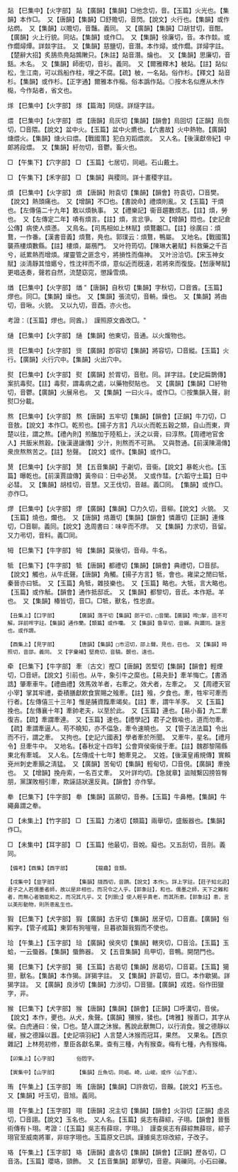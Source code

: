 <!-- { "loadSidebar": true } -->
煔	【巳集中】【火字部】	煔	【廣韻】【集韻】□他念切，音。【玉篇】火光也。【集韻】本作□。　又【唐韻】【集韻】□舒贍切，音閃。【說文】火行也。【集韻】或作炶熌。　又【集韻】以贍切，音豔。義同。　又【廣韻】【集韻】□胡甘切，音酣。【廣韻】火上行貌。同炶。【集韻】或作□。　又【集韻】徐廉切，音。本作燅。或作爓燖燂。詳燅字註。　又【集韻】慈鹽切，音潛。本作燖。或作爓。詳燖字註。【楚辭大招】炙鴰烝鳧煔鶉敶只。【朱註】煔音潛。爚也。　又【集韻】思廉切，音銛。木名。　又【集韻】師銜切，音衫。義同。　又【爾雅釋木】柀煔。【註】煔似松，生江南，可以爲船作柱，埋之不腐。【疏】柀，一名煔。俗作杉。【釋文】煔音杉。【集韻】或作杉。【正字通】爾雅本作檆。俗本譌作煔。◎按木名似應从木作檆，今作煔者，省文也。

煫	【巳集中】【火字部】	煫	【篇海】同燧。詳燧字註。

煨	【巳集中】【火字部】	煨	【唐韻】烏灰切【集韻】【韻會】烏回切【正韻】烏恢切，□音隈。【說文】盆中火。【玉篇】盆中火爊也。【六書故】火中熱物。【廣韻】煻煨火。【集韻】煻火曰煨。【戰國策】犯白刃蹈煨炭。　又人名。【後漢獻帝紀】中郞將段煨。　又【集韻】紆勿切，音鬱。畜火也。

□	【午集下】【穴字部】	□	【玉篇】七居切，同岨。石山戴土。

□	【午集下】【禾字部】	□	【集韻】與稷同。詳十畫稷字註。

煩	【巳集中】【火字部】	煩	【唐韻】附袁切【集韻】【韻會】符袁切，□音樊。【說文】熱頭痛也。　又【增韻】不□也。【書說命】禮煩則亂。又【玉篇】干煩也。【左傳僖二十九年】敢以煩執事。　又【禮樂記】衞音趨數煩志。【註】煩，勞也。　又【左傳定二年】嘖有煩言。【註】煩，言忿爭。　又【增韻】悶也。【史記倉公傳】病使人煩懣。　又鳥名。【司馬相如上林賦】煩鶩鷛□。【註】徐廣曰：煩鶩，一作番。【漢書音義】煩鶩，鳧也。郭璞云：煩鶩，鴨屬。　又地名。【戰國策】襲燕樓煩數縣。【註】樓煩，屬鴈門。　又叶符筠切。【陳琳大暑賦】料救藥之千百兮，祇累熱而增煩。燿靈管之匪念兮，將損性而傷神。　又叶汾洽切。【宋玉神女賦】淡淸靜其愔嬺兮，性沈祥而不煩，意似近而旣遠，若將來而復旋。【嵆康琴賦】更唱迭奏，聲若自然，流楚窈窕，懲躁雪煩。

煪	【巳集中】【火字部】	煪	"【唐韻】自秋切【集韻】字秋切，□音酋。【玉篇】熮也。同□。【集韻】燥也。　又【集韻】張流切，音輈。燥也。　又【集韻】將由切，音啾。火貌。　又以九切，音酉。亦火也。

考證：〔【玉篇】熮也。同酋。〕　謹照原文酋改□。"

熥	【巳集中】【火字部】	熥	【集韻】他東切，音通。以火煖物也。

熧	【巳集中】【火字部】	熧	【廣韻】卽容切【集韻】將容切，□音縱。【玉篇】火行。【廣韻】火行穴中。【集韻】火出穴中。

熨	【巳集中】【火字部】	熨	【廣韻】於胃切，音慰。同。詳字註。【史記扁鵲傳】案抗毒熨。【註】毒熨，謂毒病之處，以藥物熨貼也。　又【廣韻】【集韻】□紆物切，音鬱。【廣韻】火展帛也。　又【集韻】一曰火斗。或作□。◎按集韻入聲，尉熨□分載。

熬	【巳集中】【火字部】	熬	【唐韻】五牢切【集韻】【韻會】【正韻】牛刀切，□音敖。【說文】本作□。乾煎也。【揚子方言】凡以火而乾五穀之類，自山而東，齊楚以往，謂之熬。【禮內則】煎醢加于陸稻上，沃之以膏，曰淳熬。【周禮地官舍人】共飯米熬穀。【後漢邊讓傳】少汁，則熬而不可熟。　又與嗸通。【前漢陳湯傳】衆庶熬熬苦之。【註】愁聲。　【說文】或作。【集韻】或作□。

熭	【巳集中】【火字部】	熭	【五音集韻】于劌切，音衞。【說文】暴乾火也。【玉篇】曝乾也。【前漢賈誼傳】黃帝曰：日中必熭。　又或作彗。【六韜守土篇】日中必彗。　又【集韻】胡桂切，音慧。又王伐切，音越。義□同。　【集韻】或作□。亦作□。

熮	【巳集中】【火字部】	熮	【廣韻】【集韻】□力久切，音柳。【說文】火貌。　又【玉篇】燒也，爛也。　又【唐韻】烙蕭切【集韻】【韻會】憐蕭切【正韻】連條切，□音聊。義同。【說文】逸周書曰：味辛而不熮。　又【集韻】力求切，音留。又力弔切，音料。義□同。

牳	【巳集下】【牛字部】	牳	【集韻】莫後切，音母。牛名。

牴	【巳集下】【牛字部】	牴	【唐韻】都禮切【集韻】【韻會】典禮切，□音邸。【說文】觸也，从牛氐聲。【唐韻】角觸。【揚子方言】牴，會也。雍梁之閒曰牴，秦晉亦曰牴。　又【玉篇】角牴，雜技樂也。　又【玉篇】略也。大牴，言大略也。　【玉篇】或作觝。【韻會】通作抵邸氐。　又【集韻】都黎切，音氐。本作羝。羊也。　又【集韻】椿皆切，音□。□牴，獸名，性忠直。

	【丑集上】【口字部】		【廣韻】落干切【集韻】郎干切，□音闌。【廣韻】哰□挐，語不可解。詳前哰字註。【集韻】通作蘭。【類篇】或作囒。　又【集韻】魯旱切，音嬾。與讕同。誣言也。或作譋。

	【酉集上】【見字部】		【唐韻】【集韻】□市沼切，邵上聲。見也，召也。　又【集韻】時照切，音邵。義同。　又【字彙補】堅堯切，音驍。覿也，遠也。

牵	【巳集下】【牛字部】	牽	〔古文〕摼□【唐韻】苦堅切【集韻】【韻會】輕煙切，□音岍。【說文】引前也。从牛，象引牛之縻也。【易夬卦】牽羊悔亡。【書酒誥】肇牽車牛。【禮曲禮】效馬效羊者，右牽之。效犬者，左牽之。　又【周禮天官小宰】掌其牢禮，委積膳獻飮食賔賜之飱牽。【註】飱，夕食也。牽，牲牢可牽而行者。【左傳僖三十三年】惟是脯資餼牽竭矣。【註】牽，謂牛羊豕。　又【玉篇】挽也。【左傳襄十年】牽帥老夫，以至於此。　又【玉篇】連也。【易小畜】九二牽復吉。【疏】牽謂牽連。　又【玉篇】速也。【禮學記】君子之敎喩也，道而勿牽。【疏】牽謂牽逼人。苟不曉知，亦不偪急，牽令速曉也。　又【管子法法篇】令出而不行，謂之牽。　又拘也。【史記六國表】學者牽於所聞。　又牽牛，星名。【禮月令】旦牽牛中。　又地名。【春秋定十四年】公會齊侯衞侯于牽。【註】魏郡黎陽縣東北有牽城。　又人名。【左傳成十七年】鮑牽見之。　又姓。【後漢皇甫規傳】實賴兗州刺史牽顥之淸猛。　又【廣韻】苦甸切【集韻】輕甸切，□音俔。【廣韻】牽挽也。　又【增韻】挽舟索，一名百丈牽。　又叶詳均切。【急就章】盜賊繫囚搒笞臀朋，黨謀敗相引牽，欺誣詰狀還反眞。【韻會】亦作掔。

牶	【巳集下】【牛字部】	牶	【集韻】區願切，音券。【玉篇】牛鼻棬。【集韻】牛繩鼻謂之牶。

□	【未集上】【竹字部】	□	【玉篇】力渚切【類篇】兩舉切，盛飯器也。【集韻】作□。

□	【未集中】【耳字部】	□	【玉篇】他最切，音娧。癡也。又五刮切，音刖。義同。

	【備考】【酉集】【酉字部】		【龍龕】音類。

	【戌集中】【韭字部】		【集韻】牋西切，音躋。【說文】本作□。詳上字註。【莊子知北遊】君子之人若儒墨者師，故以是非相也，而况令之人乎。【郭象註】，和也。儒墨之師，天下之難和者，而無心者猶能和之，而况其凡乎。又【列禦□】使人輕乎貴老，而其所患。【郭象註】患，言以美形動物，則所患亂生也。

猳	【巳集下】【犬字部】	猳	【廣韻】古牙切【集韻】居牙切，□音嘉。【廣韻】俗豭字。【管子戒篇】東郭有狗嘊嘊，旦暮欲齧我猳而不使也。

珨	【午集上】【玉字部】	珨	【廣韻】侯夾切【集韻】轄夾切，□音洽。【玉篇】玉蛤，一云蜃器。【集韻】蜃飾器。　又【五音集韻】烏甲切，音鴨。開閉門也。

獦	【巳集下】【犬字部】	獦	【玉篇】古曷切【集韻】居曷切，□音葛。【玉篇】獦狚，獸名。【集韻】本作猲。詳猲字註。　又【集韻】許葛切，音□。本作歇猲。詳猲字註。　又【廣韻】良涉切【集韻】力涉切，□音獵。【廣韻】戎姓。俗作田獵字，非。

猴	【巳集下】【犬字部】	猴	【唐韻】【集韻】【韻會】【正韻】□呼溝切，音侯。【說文】本作，夒也。从犬，矦聲。【廣韻】獼猴，猱也。【埤雅】猴善□，其字从侯。白虎通曰：侯，□也。楚人謂之沐猴。舊說此獸無□，以行消食。猨之德靜以緩，猴之德躁以囂。【史記項羽紀】人言楚人沐猴而冠耳，果然。　又果名。【西京雜記】上林苑初修，羣臣各獻名果。查有三種，內有猴查。梅有七種，內有猴梅。

	【卯集上】【心字部】		俗悶字。

	【寅集中】【山字部】		【集韻】丘魚切。同嶇。崎，山峻。或作〈山下虛〉。

珛	【午集上】【玉字部】	珛	【唐韻】【集韻】□許救切，音齅。【說文】朽玉也。　又【集韻】吁玉切，音旭。義同。

珝	【午集上】【玉字部】	珝	【唐韻】况主切【集韻】【韻會】火羽切【正韻】虛呂切，□音詡。【說文】玉名也。　又人名。【玉篇】吳志有薛綜，子珝。【韻會】晉藝術傳有卜珝。考證：〔【玉篇】吳志有薛琮，字珝。〕　謹查吳志有薛綜無薛琮，綜子珝官至威南將軍，非琮字珝也。玉篇原文已誤。謹據吳志琮改綜，子改子。 

珞	【午集上】【玉字部】	珞	【唐韻】盧各切【集韻】【韻會】【正韻】歷各切，□音洛。【玉篇】瓔珞，頸飾。　又【五音集韻】郞擊切，音靂。與礫同。小石曰礫。

